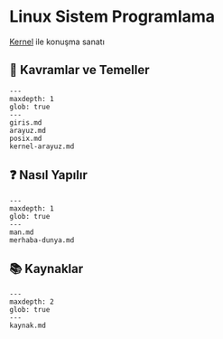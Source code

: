 # Linux Sistem Programlama

[Kernel](https://kernel.org/) ile konuşma sanatı

## 🧠 Kavramlar ve Temeller

```{toctree}
---
maxdepth: 1
glob: true
---
giris.md
arayuz.md
posix.md
kernel-arayuz.md
```

## ❓ Nasıl Yapılır

```{toctree}
---
maxdepth: 1
glob: true
---
man.md
merhaba-dunya.md
```

## 📚 Kaynaklar

```{toctree}
---
maxdepth: 2
glob: true
---
kaynak.md
```
